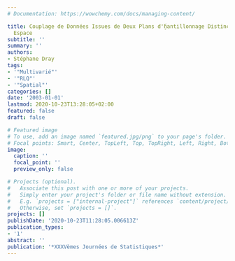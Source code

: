 ```yaml
---
# Documentation: https://wowchemy.com/docs/managing-content/

title: Couplage de Données Issues de Deux Plans d'̧́hantillonnage Distincts d'un Même
  Espace
subtitle: ''
summary: ''
authors:
- Stéphane Dray
tags:
- '"Multivarié"'
- '"RLQ"'
- '"Spatial"'
categories: []
date: '2003-01-01'
lastmod: 2020-10-23T13:28:05+02:00
featured: false
draft: false

# Featured image
# To use, add an image named `featured.jpg/png` to your page's folder.
# Focal points: Smart, Center, TopLeft, Top, TopRight, Left, Right, BottomLeft, Bottom, BottomRight.
image:
  caption: ''
  focal_point: ''
  preview_only: false

# Projects (optional).
#   Associate this post with one or more of your projects.
#   Simply enter your project's folder or file name without extension.
#   E.g. `projects = ["internal-project"]` references `content/project/deep-learning/index.md`.
#   Otherwise, set `projects = []`.
projects: []
publishDate: '2020-10-23T11:28:05.006613Z'
publication_types:
- '1'
abstract: ''
publication: '*XXXVèmes Journées de Statistiques*'
---
```

